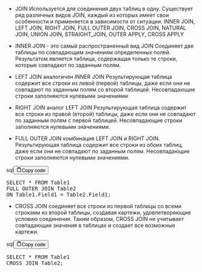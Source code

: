 <ul>
<li>
<p>JOIN
    Используется для соединения двух таблиц в одну.
    Существует ряд различных видов JOIN, каждый из которых имеет свои особенности
    и применяется в зависимости от ситуации.
    INNER JOIN, LEFT JOIN, RIGHT JOIN, FULL OUTER JOIN,
    CROSS JOIN, NATURAL JOIN, UNION JOIN, STRAIGHT_JOIN, OUTER APPLY, CROSS APPLY</p>
</li>
<li>
<p>INNER JOIN - это самый распространенный вид JOIN
    Соединяет две таблицы по совпадающим значениям определенных полей.
    Результатом является таблица, содержащая только те строки,
    которые совпадают по заданным полям.</p>
</li>
<li>
<p>LEFT JOIN аналогичен INNER JOIN
    Результирующая таблица содержит все строки из левой (первой) таблицы,
    даже если они не совпадают по заданным полям со второй таблицей.
    Несовпадающие строки заполняются нулевыми значениями</p>
</li>
<li>
<p>RIGHT JOIN аналог LEFT JOIN
    Результирующая таблица содержит все строки из правой (второй) таблицы,
    даже если они не совпадают по заданным полям с первой таблицей.
    Несовпадающие строки заполняются нулевыми значениями.</p>
</li>
<li>
<p>FULL OUTER JOIN комбинация LEFT JOIN и RIGHT JOIN.
    Результирующая таблица содержит все строки из обоих таблиц,
    даже если они не совпадают по заданным полям.
    Несовпадающие строки заполняются нулевыми значениями.</p>
</li>
</ul>
<div class="code-element">
    <div class="lang-line">sql<button class="copy-button"><svg stroke="currentColor" fill="none" stroke-width="2" viewBox="0 0 24 24" stroke-linecap="round" stroke-linejoin="round" class="h-4 w-4" height="1em" width="1em" xmlns="http://www.w3.org/2000/svg">
    <path d="M16 4h2a2 2 0 0 1 2 2v14a2 2 0 0 1-2 2H6a2 2 0 0 1-2-2V6a2 2 0 0 1 2-2h2"></path><rect x="8" y="2" width="8" height="4" rx="1" ry="1"></rect></svg>Copy code</button>
    </div>
    <div class="code"><div class="highlight"><pre><span></span><span class="k">SELECT</span><span class="w"> </span><span class="o">*</span><span class="w"> </span><span class="k">FROM</span><span class="w"> </span><span class="n">Table1</span>
<span class="k">FULL</span><span class="w"> </span><span class="k">OUTER</span><span class="w"> </span><span class="k">JOIN</span><span class="w"> </span><span class="n">Table2</span>
<span class="k">ON</span><span class="w"> </span><span class="n">Table1</span><span class="p">.</span><span class="n">Field1</span><span class="w"> </span><span class="o">=</span><span class="w"> </span><span class="n">Table2</span><span class="p">.</span><span class="n">Field1</span><span class="p">;</span>
</pre></div></div>
</div>

<ul>
<li>CROSS JOIN
    соединяет все строки из первой таблицы со всеми строками из второй таблицы,
    создавая картежи, удовлетворяющие условию соединения.
    Таким образом, CROSS JOIN не учитывает совпадающие
    значения в таблицах и создает все возможные картежи.</li>
</ul>
<div class="code-element">
    <div class="lang-line">sql<button class="copy-button"><svg stroke="currentColor" fill="none" stroke-width="2" viewBox="0 0 24 24" stroke-linecap="round" stroke-linejoin="round" class="h-4 w-4" height="1em" width="1em" xmlns="http://www.w3.org/2000/svg">
    <path d="M16 4h2a2 2 0 0 1 2 2v14a2 2 0 0 1-2 2H6a2 2 0 0 1-2-2V6a2 2 0 0 1 2-2h2"></path><rect x="8" y="2" width="8" height="4" rx="1" ry="1"></rect></svg>Copy code</button>
    </div>
    <div class="code"><div class="highlight"><pre><span></span><span class="k">SELECT</span><span class="w"> </span><span class="o">*</span><span class="w"> </span><span class="k">FROM</span><span class="w"> </span><span class="n">Table1</span>
<span class="k">CROSS</span><span class="w"> </span><span class="k">JOIN</span><span class="w"> </span><span class="n">Table2</span><span class="p">;</span>
</pre></div></div>
</div>